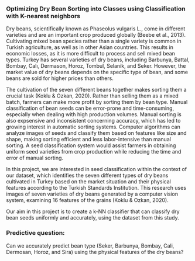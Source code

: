 ### Optimizing Dry Bean Sorting into Classes using Classification with K-nearest neighbors


Dry beans, scientifically known as Phaseolus vulgaris L., come in different varieties and are an important crop produced globally (Beebe et al., 2013). Cultivating mixed bean species rather than a single variety is common in Turkish agriculture, as well as in other Asian countries. This results in economic losses, as it is more difficult to process and sell mixed bean types. Turkey has several varieties of dry beans, including Barbunya, Battal, Bombay, Calı, Dermason, Horoz, Tombul, Selanik, and Seker. However, the market value of dry beans depends on the specific type of bean, and some beans are sold for higher prices than others.

The cultivation of the seven different beans together makes sorting them a crucial task (Koklu & Ozkan, 2020). Rather than selling them as a mixed batch, farmers can make more profit by sorting them by bean type. Manual classification of bean seeds can be error-prone and time-consuming, especially when dealing with high production volumes. Manual sorting is also expsensive and inconsistent concerning accuracy, which has led to growing interest in automatic sorting systems. Computer algorithms can analyze images of seeds and classify them based on features like size and shape, making sorting efficient and less labor-intensive than manual sorting. A seed classification system would assist farmers in obtaining uniform seed varieties from crop production while reducing the time and error of manual sorting.

In this project, we are interested in seed classification within the context of our dataset, which identifies the seven different types of dry beans cultivated in Turkey based on the market situation and their physical features according to the Turkish Standards Institution. This research uses images of seven varieties of dry beans generated by a computer vision system, examining 16 features of the grains (Koklu & Ozkan, 2020).

Our aim in this project is to create a k-NN classifier that can classify dry bean seeds uniformly and accurately, using the dataset from this study.

### Predictive question: 
Can we accurately predict bean type (Seker, Barbunya, Bombay, Cali, Dermosan, Horoz, and Sira) using the physical features of the dry beans?
